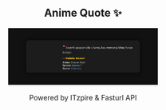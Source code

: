 <h2 align="center">Anime Quote ✨</h2>
<p align="center">
  <img src="quotes-img/2025-04-25_00-00-11.png" alt="Madoka Takatori" width="300"/>
</p>

<p align="center">Powered by ITzpire & Fasturl API</p>

